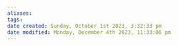 ```yaml
---
aliases: 
tags: 
date created: Sunday, October 1st 2023, 3:32:33 pm
date modified: Monday, December 4th 2023, 11:33:06 pm
---
```

